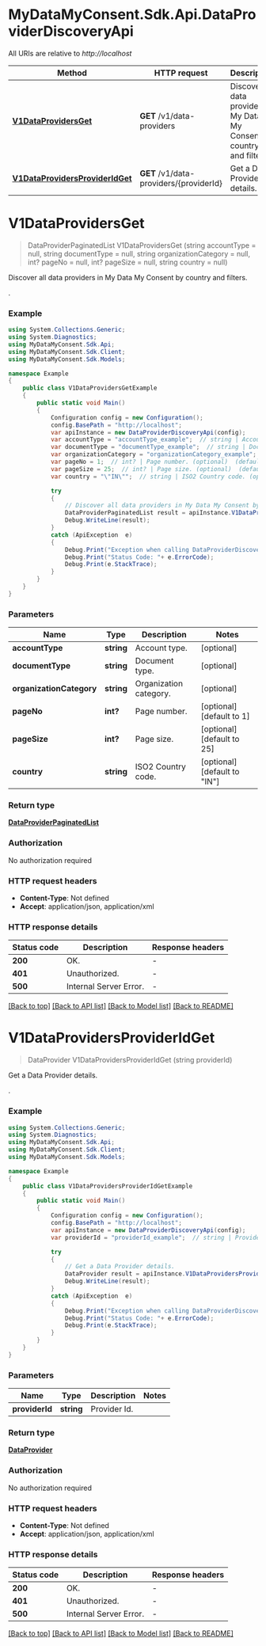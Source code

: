 # MyDataMyConsent.Sdk.Api.DataProviderDiscoveryApi

All URIs are relative to *http://localhost*

Method | HTTP request | Description
------------- | ------------- | -------------
[**V1DataProvidersGet**](DataProviderDiscoveryApi.md#v1dataprovidersget) | **GET** /v1/data-providers | Discover all data providers in My Data My Consent by country and filters.
[**V1DataProvidersProviderIdGet**](DataProviderDiscoveryApi.md#v1dataprovidersprovideridget) | **GET** /v1/data-providers/{providerId} | Get a Data Provider details.


<a name="v1dataprovidersget"></a>
# **V1DataProvidersGet**
> DataProviderPaginatedList V1DataProvidersGet (string accountType = null, string documentType = null, string organizationCategory = null, int? pageNo = null, int? pageSize = null, string country = null)

Discover all data providers in My Data My Consent by country and filters.

.

### Example
```csharp
using System.Collections.Generic;
using System.Diagnostics;
using MyDataMyConsent.Sdk.Api;
using MyDataMyConsent.Sdk.Client;
using MyDataMyConsent.Sdk.Models;

namespace Example
{
    public class V1DataProvidersGetExample
    {
        public static void Main()
        {
            Configuration config = new Configuration();
            config.BasePath = "http://localhost";
            var apiInstance = new DataProviderDiscoveryApi(config);
            var accountType = "accountType_example";  // string | Account type. (optional) 
            var documentType = "documentType_example";  // string | Document type. (optional) 
            var organizationCategory = "organizationCategory_example";  // string | Organization category. (optional) 
            var pageNo = 1;  // int? | Page number. (optional)  (default to 1)
            var pageSize = 25;  // int? | Page size. (optional)  (default to 25)
            var country = "\"IN\"";  // string | ISO2 Country code. (optional)  (default to "IN")

            try
            {
                // Discover all data providers in My Data My Consent by country and filters.
                DataProviderPaginatedList result = apiInstance.V1DataProvidersGet(accountType, documentType, organizationCategory, pageNo, pageSize, country);
                Debug.WriteLine(result);
            }
            catch (ApiException  e)
            {
                Debug.Print("Exception when calling DataProviderDiscoveryApi.V1DataProvidersGet: " + e.Message );
                Debug.Print("Status Code: "+ e.ErrorCode);
                Debug.Print(e.StackTrace);
            }
        }
    }
}
```

### Parameters

Name | Type | Description  | Notes
------------- | ------------- | ------------- | -------------
 **accountType** | **string**| Account type. | [optional] 
 **documentType** | **string**| Document type. | [optional] 
 **organizationCategory** | **string**| Organization category. | [optional] 
 **pageNo** | **int?**| Page number. | [optional] [default to 1]
 **pageSize** | **int?**| Page size. | [optional] [default to 25]
 **country** | **string**| ISO2 Country code. | [optional] [default to &quot;IN&quot;]

### Return type

[**DataProviderPaginatedList**](DataProviderPaginatedList.md)

### Authorization

No authorization required

### HTTP request headers

 - **Content-Type**: Not defined
 - **Accept**: application/json, application/xml


### HTTP response details
| Status code | Description | Response headers |
|-------------|-------------|------------------|
| **200** | OK. |  -  |
| **401** | Unauthorized. |  -  |
| **500** | Internal Server Error. |  -  |

[[Back to top]](#) [[Back to API list]](../README.md#documentation-for-api-endpoints) [[Back to Model list]](../README.md#documentation-for-models) [[Back to README]](../README.md)

<a name="v1dataprovidersprovideridget"></a>
# **V1DataProvidersProviderIdGet**
> DataProvider V1DataProvidersProviderIdGet (string providerId)

Get a Data Provider details.

.

### Example
```csharp
using System.Collections.Generic;
using System.Diagnostics;
using MyDataMyConsent.Sdk.Api;
using MyDataMyConsent.Sdk.Client;
using MyDataMyConsent.Sdk.Models;

namespace Example
{
    public class V1DataProvidersProviderIdGetExample
    {
        public static void Main()
        {
            Configuration config = new Configuration();
            config.BasePath = "http://localhost";
            var apiInstance = new DataProviderDiscoveryApi(config);
            var providerId = "providerId_example";  // string | Provider Id.

            try
            {
                // Get a Data Provider details.
                DataProvider result = apiInstance.V1DataProvidersProviderIdGet(providerId);
                Debug.WriteLine(result);
            }
            catch (ApiException  e)
            {
                Debug.Print("Exception when calling DataProviderDiscoveryApi.V1DataProvidersProviderIdGet: " + e.Message );
                Debug.Print("Status Code: "+ e.ErrorCode);
                Debug.Print(e.StackTrace);
            }
        }
    }
}
```

### Parameters

Name | Type | Description  | Notes
------------- | ------------- | ------------- | -------------
 **providerId** | **string**| Provider Id. | 

### Return type

[**DataProvider**](DataProvider.md)

### Authorization

No authorization required

### HTTP request headers

 - **Content-Type**: Not defined
 - **Accept**: application/json, application/xml


### HTTP response details
| Status code | Description | Response headers |
|-------------|-------------|------------------|
| **200** | OK. |  -  |
| **401** | Unauthorized. |  -  |
| **500** | Internal Server Error. |  -  |

[[Back to top]](#) [[Back to API list]](../README.md#documentation-for-api-endpoints) [[Back to Model list]](../README.md#documentation-for-models) [[Back to README]](../README.md)

